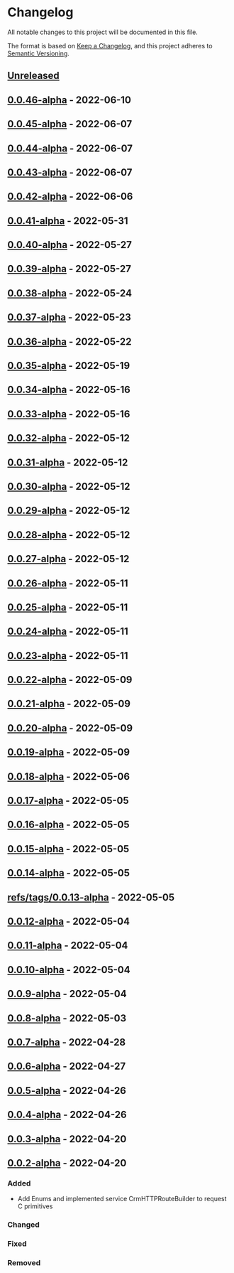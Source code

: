 # Changelog

All notable changes to this project will be documented in this file.

The format is based on [Keep a Changelog](https://keepachangelog.com/en/1.0.0/),
and this project adheres to [Semantic Versioning](https://semver.org/spec/v2.0.0.html).

## [Unreleased]

## [0.0.46-alpha] - 2022-06-10

## [0.0.45-alpha] - 2022-06-07

## [0.0.44-alpha] - 2022-06-07

## [0.0.43-alpha] - 2022-06-07

## [0.0.42-alpha] - 2022-06-06

## [0.0.41-alpha] - 2022-05-31

## [0.0.40-alpha] - 2022-05-27

## [0.0.39-alpha] - 2022-05-27

## [0.0.38-alpha] - 2022-05-24

## [0.0.37-alpha] - 2022-05-23

## [0.0.36-alpha] - 2022-05-22

## [0.0.35-alpha] - 2022-05-19

## [0.0.34-alpha] - 2022-05-16

## [0.0.33-alpha] - 2022-05-16

## [0.0.32-alpha] - 2022-05-12

## [0.0.31-alpha] - 2022-05-12

## [0.0.30-alpha] - 2022-05-12

## [0.0.29-alpha] - 2022-05-12

## [0.0.28-alpha] - 2022-05-12

## [0.0.27-alpha] - 2022-05-12

## [0.0.26-alpha] - 2022-05-11

## [0.0.25-alpha] - 2022-05-11

## [0.0.24-alpha] - 2022-05-11

## [0.0.23-alpha] - 2022-05-11

## [0.0.22-alpha] - 2022-05-09

## [0.0.21-alpha] - 2022-05-09

## [0.0.20-alpha] - 2022-05-09

## [0.0.19-alpha] - 2022-05-09

## [0.0.18-alpha] - 2022-05-06

## [0.0.17-alpha] - 2022-05-05

## [0.0.16-alpha] - 2022-05-05

## [0.0.15-alpha] - 2022-05-05

## [0.0.14-alpha] - 2022-05-05

## [refs/tags/0.0.13-alpha] - 2022-05-05

## [0.0.12-alpha] - 2022-05-04

## [0.0.11-alpha] - 2022-05-04

## [0.0.10-alpha] - 2022-05-04

## [0.0.9-alpha] - 2022-05-04

## [0.0.8-alpha] - 2022-05-03

## [0.0.7-alpha] - 2022-04-28

## [0.0.6-alpha] - 2022-04-27

## [0.0.5-alpha] - 2022-04-26

## [0.0.4-alpha] - 2022-04-26

## [0.0.3-alpha] - 2022-04-20

## [0.0.2-alpha] - 2022-04-20

### Added

-   Add Enums and implemented service CrmHTTPRouteBuilder to request C primitives

### Changed

### Fixed

### Removed

[Unreleased]: https://github.com/dev-senior-com-br/crm-http-camel-api/compare/0.0.46-alpha...HEAD

[0.0.46-alpha]: https://github.com/dev-senior-com-br/crm-http-camel-api/compare/0.0.45-alpha...0.0.46-alpha

[0.0.45-alpha]: https://github.com/dev-senior-com-br/crm-http-camel-api/compare/0.0.44-alpha...0.0.45-alpha

[0.0.44-alpha]: https://github.com/dev-senior-com-br/crm-http-camel-api/compare/0.0.43-alpha...0.0.44-alpha

[0.0.43-alpha]: https://github.com/dev-senior-com-br/crm-http-camel-api/compare/0.0.42-alpha...0.0.43-alpha

[0.0.42-alpha]: https://github.com/dev-senior-com-br/crm-http-camel-api/compare/0.0.41-alpha...0.0.42-alpha

[0.0.41-alpha]: https://github.com/dev-senior-com-br/crm-http-camel-api/compare/0.0.40-alpha...0.0.41-alpha

[0.0.40-alpha]: https://github.com/dev-senior-com-br/crm-http-camel-api/compare/0.0.39-alpha...0.0.40-alpha

[0.0.39-alpha]: https://github.com/dev-senior-com-br/crm-http-camel-api/compare/0.0.38-alpha...0.0.39-alpha

[0.0.38-alpha]: https://github.com/dev-senior-com-br/crm-http-camel-api/compare/0.0.37-alpha...0.0.38-alpha

[0.0.37-alpha]: https://github.com/dev-senior-com-br/crm-http-camel-api/compare/0.0.36-alpha...0.0.37-alpha

[0.0.36-alpha]: https://github.com/dev-senior-com-br/crm-http-camel-api/compare/0.0.35-alpha...0.0.36-alpha

[0.0.35-alpha]: https://github.com/dev-senior-com-br/crm-http-camel-api/compare/0.0.34-alpha...0.0.35-alpha

[0.0.34-alpha]: https://github.com/dev-senior-com-br/crm-http-camel-api/compare/0.0.33-alpha...0.0.34-alpha

[0.0.33-alpha]: https://github.com/dev-senior-com-br/crm-http-camel-api/compare/0.0.32-alpha...0.0.33-alpha

[0.0.32-alpha]: https://github.com/dev-senior-com-br/crm-http-camel-api/compare/0.0.31-alpha...0.0.32-alpha

[0.0.31-alpha]: https://github.com/dev-senior-com-br/crm-http-camel-api/compare/0.0.30-alpha...0.0.31-alpha

[0.0.30-alpha]: https://github.com/dev-senior-com-br/crm-http-camel-api/compare/0.0.29-alpha...0.0.30-alpha

[0.0.29-alpha]: https://github.com/dev-senior-com-br/crm-http-camel-api/compare/0.0.28-alpha...0.0.29-alpha

[0.0.28-alpha]: https://github.com/dev-senior-com-br/crm-http-camel-api/compare/0.0.27-alpha...0.0.28-alpha

[0.0.27-alpha]: https://github.com/dev-senior-com-br/crm-http-camel-api/compare/0.0.26-alpha...0.0.27-alpha

[0.0.26-alpha]: https://github.com/dev-senior-com-br/crm-http-camel-api/compare/0.0.25-alpha...0.0.26-alpha

[0.0.25-alpha]: https://github.com/dev-senior-com-br/crm-http-camel-api/compare/0.0.24-alpha...0.0.25-alpha

[0.0.24-alpha]: https://github.com/dev-senior-com-br/crm-http-camel-api/compare/0.0.23-alpha...0.0.24-alpha

[0.0.23-alpha]: https://github.com/dev-senior-com-br/crm-http-camel-api/compare/0.0.22-alpha...0.0.23-alpha

[0.0.22-alpha]: https://github.com/dev-senior-com-br/crm-http-camel-api/compare/0.0.21-alpha...0.0.22-alpha

[0.0.21-alpha]: https://github.com/dev-senior-com-br/crm-http-camel-api/compare/0.0.20-alpha...0.0.21-alpha

[0.0.20-alpha]: https://github.com/dev-senior-com-br/crm-http-camel-api/compare/0.0.19-alpha...0.0.20-alpha

[0.0.19-alpha]: https://github.com/dev-senior-com-br/crm-http-camel-api/compare/0.0.18-alpha...0.0.19-alpha

[0.0.18-alpha]: https://github.com/dev-senior-com-br/crm-http-camel-api/compare/0.0.17-alpha...0.0.18-alpha

[0.0.17-alpha]: https://github.com/dev-senior-com-br/crm-http-camel-api/compare/0.0.16-alpha...0.0.17-alpha

[0.0.16-alpha]: https://github.com/dev-senior-com-br/crm-http-camel-api/compare/0.0.15-alpha...0.0.16-alpha

[0.0.15-alpha]: https://github.com/dev-senior-com-br/crm-http-camel-api/compare/0.0.14-alpha...0.0.15-alpha

[0.0.14-alpha]: https://github.com/dev-senior-com-br/crm-http-camel-api/compare/refs/tags/0.0.13-alpha...0.0.14-alpha

[refs/tags/0.0.13-alpha]: https://github.com/dev-senior-com-br/crm-http-camel-api/compare/0.0.12-alpha...refs/tags/0.0.13-alpha

[0.0.12-alpha]: https://github.com/dev-senior-com-br/crm-http-camel-api/compare/0.0.11-alpha...0.0.12-alpha

[0.0.11-alpha]: https://github.com/dev-senior-com-br/crm-http-camel-api/compare/0.0.10-alpha...0.0.11-alpha

[0.0.10-alpha]: https://github.com/dev-senior-com-br/crm-http-camel-api/compare/0.0.9-alpha...0.0.10-alpha

[0.0.9-alpha]: https://github.com/dev-senior-com-br/crm-http-camel-api/compare/0.0.8-alpha...0.0.9-alpha

[0.0.8-alpha]: https://github.com/dev-senior-com-br/crm-http-camel-api/compare/0.0.7-alpha...0.0.8-alpha

[0.0.7-alpha]: https://github.com/dev-senior-com-br/crm-http-camel-api/compare/0.0.6-alpha...0.0.7-alpha

[0.0.6-alpha]: https://github.com/dev-senior-com-br/crm-http-camel-api/compare/0.0.5-alpha...0.0.6-alpha

[0.0.5-alpha]: https://github.com/dev-senior-com-br/crm-http-camel-api/compare/0.0.4-alpha...0.0.5-alpha

[0.0.4-alpha]: https://github.com/dev-senior-com-br/crm-http-camel-api/compare/0.0.3-alpha...0.0.4-alpha

[0.0.3-alpha]: https://github.com/dev-senior-com-br/crm-http-camel-api/compare/0.0.2-alpha...0.0.3-alpha

[0.0.2-alpha]: https://github.com/dev-senior-com-br/crm-http-camel-api/compare/5290e5241e8873f5185ec8b372269621f82354a2...0.0.2-alpha
